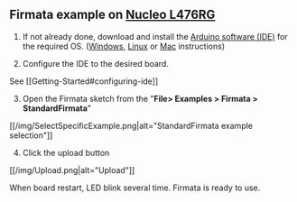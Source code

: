 ## Firmata example on [Nucleo L476RG](http://www.st.com/en/evaluation-tools/nucleo-l476rg.html)
1. If not already done, download and install the [Arduino software (IDE)](https://www.arduino.cc/en/Main/Software) for the required OS.
([Windows](https://www.arduino.cc/en/Guide/Windows), [Linux](https://www.arduino.cc/en/Guide/linux) or [Mac](https://www.arduino.cc/en/Guide/MacOSX) instructions)

2. Configure the IDE to the desired board. 

  See [[Getting-Started#configuring-ide]]

3. Open the Firmata sketch from the "**File> Examples > Firmata > StandardFirmata**"

  [[/img/SelectSpecificExample.png|alt="StandardFirmata example selection"]]

4. Click the upload button
  
  [[/img/Upload.png|alt="Upload"]]

When board restart, LED blink several time. Firmata is ready to use.
